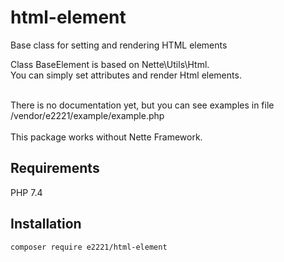 # html-element
Base class for setting and rendering HTML elements

Class BaseElement is based on Nette\Utils\Html.<br>
You can simply set attributes and render Html elements.<br><br>

There is no documentation yet, but you can see examples
in file /vendor/e2221/example/example.php
<br><br>
This package works without Nette Framework.

Requirements
-
PHP 7.4

Installation
-
``composer require e2221/html-element ``

